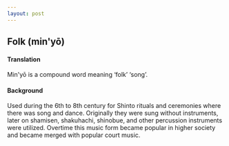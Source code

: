 ```yaml
---
layout: post
---
```


## Folk (min'yō)

#### Translation 
Min'yō is a compound word meaning ‘folk’ ‘song’.

#### Background
Used during the 6th to 8th century for Shinto rituals and ceremonies where there was song and dance. Originally they were sung without instruments, later on shamisen, shakuhachi, shinobue, and other percussion instruments were utilized. Overtime this music form became popular in higher society and became merged with popular court music.




